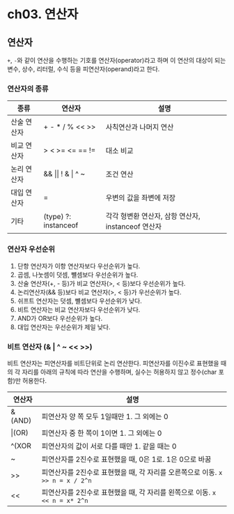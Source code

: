 # ch03. 연산자

## 연산자
`+`, `-`와 같이 연산을 수행하는 기호를 연산자(operator)라고 하며 이 연산의 대상이 되는 변수, 상수, 리터럴, 수식 등을 피연산자(operand)라고 한다.  

### 연산자의 종류
|종류|연산자|설명|
 |--|--|--|
 |산술 연산자| + - * / % << >> | 사칙연산과 나머지 연산|
 |비교 연산자| > < >= <= == != | 대소 비교|
 |논리 연산자| && \|\| ! & \| ^ ~ | 조건 연산|
 |대입 연산자| = | 우변의 값을 좌변에 저장|
 |기타| (type)  ?:  instanceof | 각각 형변환 연산자, 삼항 연산자, instanceof 연산자|

### 연산자 우선순위
1. 단항 연산자가 이항 연산자보다 우선순위가 높다.
2. 곱셈, 나눗셈이 덧셈, 뺼셈보다 우선순위가 높다.
3. 산술 연산자(+, - 등)가 비교 연산자(>, < 등)보다 우선순위가 높다.
4. 논리연산자(&& 등)보다 비교 연산자(>, < 등)가 우선순위가 높다.
5. 쉬프트 연산자는 덧셈, 뺼셈보다 우선순위가 낮다.
6. 비트 연산자는 비교 연산자보다 우선순위가 낮다.
7. AND가 OR보다 우선순위가 높다.
8. 대입 연산자는 우선순위가 제일 낮다.

### 비트 연산자 (& | ^ ~ << >>)
비트 연산자는 피연산자를 비트단위로 논리 연산한다. 피연산자를 이진수로 표현했을 때의 각 자리를 아래의 규칙에 따라 연산을 수행하며, 실수는 허용하지 않고 정수(char 포함)만 허용한다.  

|연산자|설명|
|--|--|
|&(AND)|피연산자 양 쪽 모두 1일때만 1. 그 외에는 0|
|\|(OR)|피연산자 중 한 쪽이 1이면 1. 그 외에는 0|
|^(XOR|피연산자의 값이 서로 다를 때만 1. 같을 때는 0|
|~|피연산자를 2진수로 표현했을 때, 0은 1로. 1은 0으로 바꿈|
|>>|피연산자를 2진수로 표현했을 때, 각 자리를 오른쪽으로 이동. `x >> n = x / 2^n`|
|<<|피연산자를 2진수로 표현했을 때, 각 자리를 왼쪽으로 이동. `x << n = x* 2^n`|